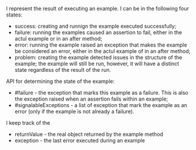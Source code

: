 I represent the result of executing an example. I can be in the following four states:
- success: creating and runnign the example executed successfully;
- failure: running the examples caused an assertion to fail, either in the actul example or in an after method;
- error: running the example raised an exception that makes the example be considered an error, either in the actul example of in an after method;
- problem: creating the example  detected issues in the structure of the example; the example will still be run, however, it will have a distinct state regardless of the result of the run.

API for determining the state of the example:
- #failure - the exception that marks this example as a failure. This is also the exception raised when an assertion fails within an example;
- #signalableExceptions - a list of exception that mark the example as an error (only if the example is not already a failure).

I keep track of the
- returnValue - the real object returned by the example method
- exception - the last error executed during an example
